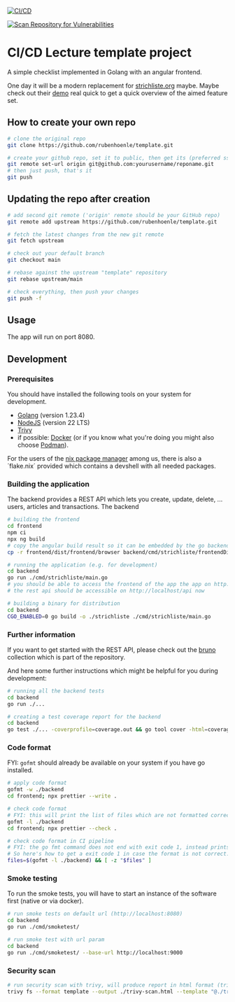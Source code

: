 [![CI/CD](https://github.com/michi3001/CICD_Vorlesung/actions/workflows/25-01-16_musterloesung.yaml/badge.svg)](https://github.com/michi3001/CICD_Vorlesung/actions/workflows/25-01-16_musterloesung.yaml)

[![Scan Repository for Vulnerabilities](https://github.com/michi3001/CICD_Vorlesung/actions/workflows/25_01-21_cve_scan.yaml/badge.svg)](https://github.com/michi3001/CICD_Vorlesung/actions/workflows/25_01-21_cve_scan.yaml)

# CI/CD Lecture template project

A simple checklist implemented in Golang with an angular frontend.

One day it will be a modern replacement for [strichliste.org](https://strichliste.org) maybe. 
Maybe check out their [demo](https://demo.strichliste.org) real quick to get a quick overview of the aimed feature set.

## How to create your own repo

```bash
# clone the original repo
git clone https://github.com/rubenhoenle/template.git

# create your github repo, set it to public, then get its (preferred ssh) clone url
git remote set-url origin git@github.com:yourusername/reponame.git
# then just push, that's it
git push
```

## Updating the repo after creation
```bash
# add second git remote ('origin' remote should be your GitHub repo)
git remote add upstream https://github.com/rubenhoenle/template.git

# fetch the latest changes from the new git remote
git fetch upstream

# check out your default branch
git checkout main

# rebase against the upstream "template" repository
git rebase upstream/main

# check everything, then push your changes
git push -f
```

## Usage

The app will run on port 8080. 

## Development

### Prerequisites

You should have installed the following tools on your system for development.

* [Golang](https://go.dev/doc/install) (version 1.23.4)
* [NodeJS](https://nodejs.org/en/download) (version 22 LTS)
* [Trivy](https://github.com/aquasecurity/trivy/releases)
* if possible: [Docker](https://docs.docker.com/get-started/get-docker/) (or if you know what you're doing you might also choose [Podman](https://podman.io/)).

For the users of the [nix package manager](https://nixos.org) among us, there is also a ´flake.nix´ provided which contains a devshell with all needed packages.

### Building the application

The backend provides a REST API which lets you create, update, delete, ... users, articles and transactions. 
The backend 

```bash
# building the frontend
cd frontend
npm ci
npx ng build
# copy the angular build result so it can be embedded by the go backend
cp -r frontend/dist/frontend/browser backend/cmd/strichliste/frontendDist

# running the application (e.g. for development)
cd backend
go run ./cmd/strichliste/main.go 
# you should be able to access the frontend of the app the app on http://localhost:8080 now in your browser
# the rest api should be accessible on http://localhost/api now

# building a binary for distribution
cd backend
CGO_ENABLED=0 go build -o ./strichliste ./cmd/strichliste/main.go
```

### Further information

If you want to get started with the REST API, please check out the [bruno](https://github.com/usebruno/bruno) collection which is part of the repository.

And here some further instructions which might be helpful for you during development:

```bash
# running all the backend tests
cd backend
go run ./...

# creating a test coverage report for the backend
cd backend
go test ./... -coverprofile=coverage.out && go tool cover -html=coverage.out -o coverage.html
```

### Code format

FYI: `gofmt` should already be available on your system if you have go installed.

```bash
# apply code format
gofmt -w ./backend
cd frontend; npx prettier --write .

# check code format
# FYI: this will print the list of files which are not formatted correctly
gofmt -l ./backend
cd frontend; npx prettier --check .

# check code format in CI pipeline
# FYI: the go fmt command does not end with exit code 1, instead prints only the list of files which are not formatted correctly. 
# So here's how to get a exit code 1 in case the format is not correct.
files=$(gofmt -l ./backend) && [ -z "$files" ]
```

### Smoke testing

To run the smoke tests, you will have to start an instance of the software first (native or via docker).

```bash
# run smoke tests on default url (http://localhost:8080)
cd backend
go run ./cmd/smoketest/

# run smoke test with url param
cd backend
go run ./cmd/smoketest/ --base-url http://localhost:9000
```

### Security scan

```bash
# run security scan with trivy, will produce report in html format (trivy-scan.html)
trivy fs --format template --output ./trivy-scan.html --template "@./trivy-html-report-template.tpl" .
```

